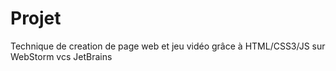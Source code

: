 # Projet
Technique de creation de page web et jeu vidéo grâce à HTML/CSS3/JS sur WebStorm vcs JetBrains
